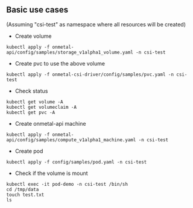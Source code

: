 ## Basic use cases 

(Assuming "csi-test" as namespace where all resources will be created)

- Create volume
```
kubectl apply -f onmetal-api/config/samples/storage_v1alpha1_volume.yaml -n csi-test
```

- Create pvc to use the above volume
```
kubectl apply -f onmetal-csi-driver/config/samples/pvc.yaml -n csi-test
```

- Check status
```
kubectl get volume -A
kubectl get volumeclaim -A
kubectl get pvc -A
```

- Create onmetal-api machine
```
kubectl apply -f onmetal-api/config/samples/compute_v1alpha1_machine.yaml -n csi-test
```

- Create pod 
```
kubectl apply -f config/samples/pod.yaml -n csi-test
```

- Check if the volume is mount
```
kubectl exec -it pod-demo -n csi-test /bin/sh
cd /tmp/data
touch test.txt
ls
```